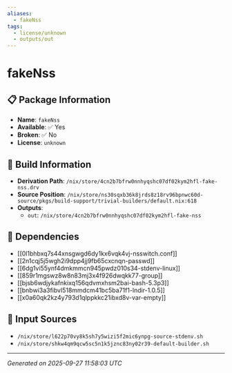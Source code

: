 ```yaml
---
aliases:
  - fakeNss
tags:
  - license/unknown
  - outputs/out
---
```


# fakeNss

## 📋 Package Information

- **Name**: `fakeNss`
- **Available**: ✅ Yes
- **Broken**: ✅ No
- **License**: `unknown`

## 🔧 Build Information

- **Derivation Path**: `/nix/store/4cn2b7bfrw0nnhyqshc07df02kym2hfl-fake-nss.drv`
- **Source Position**: `/nix/store/ns30sqxb36k8jrds8z18rv96bpnwc60d-source/pkgs/build-support/trivial-builders/default.nix:618`
- **Outputs**:
  - `out`:  `/nix/store/4cn2b7bfrw0nnhyqshc07df02kym2hfl-fake-nss`

## 🔗 Dependencies

- [[0l1bhbxq7s44xnsgwgd6dy1kx6vqk4vj-nsswitch.conf]]
- [[2n1cqj5j5wgh2i9dpp4jj9fb65cxcnqn-passwd]]
- [[6dg1vi55ynf4dmkmmcn945pwdz010s34-stdenv-linux]]
- [[859r1mgswz8w8n83mj3x4f926dwqkk77-group]]
- [[bjsb6wdjykafnkixq156qdvmxhsm2bai-bash-5.3p3]]
- [[bnbwi3a3fibvl518mmdcm41bc5ba71f1-lndir-1.0.5]]
- [[x0a60qk2kz4y793d1qlppkkc21ibxd8v-var-empty]]

## 📁 Input Sources

- `/nix/store/l622p70vy8k5sh7y5wizi5f2mic6ynpg-source-stdenv.sh`
- `/nix/store/shkw4qm9qcw5sc5n1k5jznc83ny02r39-default-builder.sh`

---
*Generated on 2025-09-27 11:58:03 UTC*
